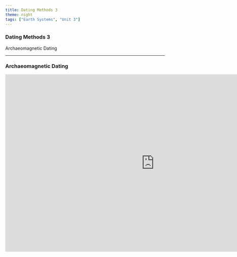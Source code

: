 ```yaml
---
title: Dating Methods 3
theme: night
tags: ["Earth Systems", "Unit 3"]
---
```


### Dating Methods 3

Archaeomagnetic Dating

---

### Archaeomagnetic Dating

<iframe width="940" height="560" style="margin: 0 auto; display: block;" src="https://www.youtube-nocookie.com/embed/M7kaxRjHRyA" title="YouTube video player" frameborder="0" allow="accelerometer; autoplay; clipboard-write; encrypted-media; gyroscope; picture-in-picture; web-share" referrerpolicy="strict-origin-when-cross-origin" allowfullscreen></iframe>
